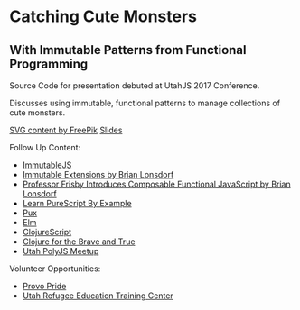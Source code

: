 # Catching Cute Monsters
## With Immutable Patterns from Functional Programming

Source Code for presentation debuted at UtahJS 2017 Conference.

Discusses using immutable, functional patterns to manage collections of cute monsters.


[SVG content by FreePik](http://www.freepik.com/)
[Slides](http://slides.com/ryanmoore/catching-cute-monsters#/)

Follow Up Content:

 - [ImmutableJS](facebook.github.io/immutable-js/)
 - [Immutable Extensions by Brian Lonsdorf](github.com/DrBoolean/immutable-ext)
 - [Professor Frisby Introduces Composable Functional JavaScript by Brian Lonsdorf](egghead.io/courses/professor-frisby-introduces-composable-functional-javascript)
 - [Learn PureScript By Example](leanpub.com/purescript/read)
 - [Pux](github.com/alexmingoia/purescript-pux)
 - [Elm](elm-lang.org/docs)
 - [ClojureScript](github.com/clojure/clojurescript)
 - [Clojure for the Brave and True](www.braveclojure.com/)
 - [Utah PolyJS Meetup](www.meetup.com/poly-js/?_cookie-check=DoqcvSYWMtfTUrND)

Volunteer Opportunities:

 - [Provo Pride]()
 - [Utah Refugee Education Training Center]()



